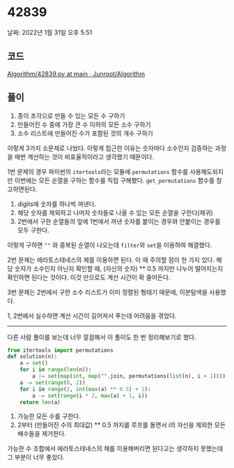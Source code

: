 # 42839

날짜: 2022년 1월 31일 오후 5:51

## 코드

[Algorithm/42839.py at main · Junroot/Algorithm](https://github.com/Junroot/Algorithm/blob/main/programmers/42839.py)

## 풀이

1. 종이 조각으로 만들 수 있는 모든 수 구하기
2. 만들어진 수 중에 가장 큰 수 이하의 모든 소수 구하기
3. 소수 리스트에 만들어진 수가 포함된 것의 개수 구하기

이렇게 3가지 소문제로 나눴다. 이렇게 접근한 이유는 숫자마다 소수인지 검증하는 과정을 매번 계산하는 것이 비효율적이라고 생각했기 때문이다.

1번 문제의 경우 파이썬의 `itertools`라는 모듈에 `permutations` 함수를 사용해도되지만 이번에는 모든 순열을 구하는 함수를 직접 구해봤다. `get_permutations` 함수를 참고하면된다. 

1. digits에 숫자를 하나씩 꺼낸다.
2. 해당 숫자를 제외하고 나머지 숫자들로 나올 수 있는 모든 순열을 구한다(재귀)
3. 2번에서 구한 순열들의 앞에 1번에서 꺼낸 숫자를 붙이는 경우와 안붙이는 경우를 모두 구한다.

이렇게 구하면 `""` 와 중복된 순열이 나오는데 `filter`와 `set`을 이용하여 해결했다.

2번 문제는 에라토스테네스의 체를 이용하면 된다. 이 때 주의할 점이 한 가지 있다. 해당 숫자가 소수인지 아닌지 확인할 때, (자신의 숫자) ** 0.5 까지만 나누어 떨어지는지 확인하면 된다는 것이다. 이것 만으로도 계산 시간이 확 줄어든다.

3번 문제는 2번에서 구한 소수 리스트가 이미 정렬된 형태기 때문에, 이분탐색을 사용했다.

1, 2번에서 실수하면 계산 시간이 길어져서 푸는데 어려움을 겪었다.

---

다른 사람 풀이를 보는데 너무 깔끔해서 이 풀이도 한 번 정리해보기로 했다.

```python
from itertools import permutations
def solution(n):
    a = set()
    for i in range(len(n)):
        a |= set(map(int, map("".join, permutations(list(n), i + 1))))
    a -= set(range(0, 2))
    for i in range(2, int(max(a) ** 0.5) + 1):
        a -= set(range(i * 2, max(a) + 1, i))
    return len(a)
```

1. 가능한 모든 수를 구한다.
2. 2부터 (만들어진 수의 최대값) ** 0.5 까지를 루프를 돌면서 i의 자신을 제외한 모든 배수들을 제거한다.

가능한 수 조합에서 에라토스테네스의 채를 이용해버리면 된다고는 생각하지 못했는데 그 부분이 너무 좋았다.
